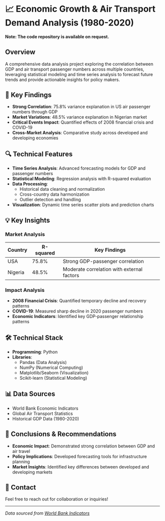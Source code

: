 # 📈 Economic Growth & Air Transport Demand Analysis (1980-2020)

#### **Note:** The code repository is available on request.

## Overview
A comprehensive data analysis project exploring the correlation between GDP and air transport passenger numbers across multiple countries, leveraging statistical modeling and time series analysis to forecast future trends and provide actionable insights for policy makers.

## 🎯 Key Findings
- **Strong Correlation**: 75.8% variance explanation in US air passenger numbers through GDP
- **Market Variations**: 48.5% variance explanation in Nigerian market
- **Critical Events Impact**: Quantified effects of 2008 financial crisis and COVID-19
- **Cross-Market Analysis**: Comparative study across developed and developing economies

## 🔍 Technical Features
- **Time Series Analysis**: Advanced forecasting models for GDP and passenger numbers
- **Statistical Modeling**: Regression analysis with R-squared evaluation
- **Data Processing**: 
  - Historical data cleaning and normalization
  - Cross-country data harmonization
  - Outlier detection and handling
- **Visualization**: Dynamic time series scatter plots and prediction charts

## 💡 Key Insights
### Market Analysis
| Country | R-squared | Key Findings |
|---------|-----------|--------------|
| USA | 75.8% | Strong GDP-passenger correlation |
| Nigeria | 48.5% | Moderate correlation with external factors |

### Impact Analysis
- **2008 Financial Crisis**: Quantified temporary decline and recovery patterns
- **COVID-19**: Measured sharp decline in 2020 passenger numbers
- **Economic Indicators**: Identified key GDP-passenger relationship patterns

## 🛠 Technical Stack
- **Programming**: Python
- **Libraries**: 
  - Pandas (Data Analysis)
  - NumPy (Numerical Computing)
  - Matplotlib/Seaborn (Visualization)
  - Scikit-learn (Statistical Modeling)

## 📊 Data Sources
- World Bank Economic Indicators
- Global Air Transport Statistics
- Historical GDP Data (1980-2020)

## 🎯 Conclusions & Recommendations
- **Economic Impact**: Demonstrated strong correlation between GDP and air travel
- **Policy Implications**: Developed forecasting tools for infrastructure planning
- **Market Insights**: Identified key differences between developed and developing markets

## 📧 Contact
Feel free to reach out for collaboration or inquiries!

---
*Data sourced from [World Bank Indicators](https://data.worldbank.org)*